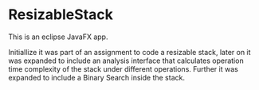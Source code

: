 # ResizableStack

This is an eclipse JavaFX app.

Initiallize it was part of an assignment to code a resizable stack, 
later on it was expanded to include an analysis interface that calculates operation time complexity of the stack under different operations.
Further it was expanded to include a Binary Search inside the stack.

